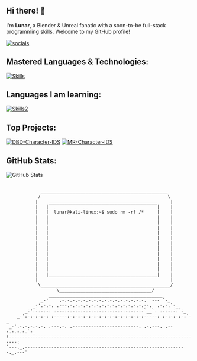 ## Hi there! 👋

I'm **Lunar**, a Blender & Unreal fanatic with a soon-to-be full-stack programming skills. Welcome to my GitHub profile!

[![socials](https://img.shields.io/badge/SOCIALS-%231DA1F2.svg?style=for-the-badge)](https://xdp.lol/regularlunar)

## Mastered Languages & Technologies:

[![Skills](https://skillicons.dev/icons?i=blender,unreal,git,visualstudio,vscode,css,html,ps,ai&perline=7&theme=dark)](https://skillicons.dev)

## Languages I am learning:

[![Skills2](https://skillicons.dev/icons?i=cpp,cs,js,lua,rust,tailwind,py&perline=7&theme=dark)](https://skillicons.dev)

## Top Projects:

[![**DBD-Character-IDS**](https://github-readme-stats.vercel.app/api/pin/?username=RegularLunar&repo=DBD-Character-IDS&theme=dark)](https://github.com/RegularLunar/DBD-Character-IDS)
[![**MR-Character-IDS**](https://github-readme-stats.vercel.app/api/pin/?username=RegularLunar&repo=MR-Character-IDS&theme=dark)](https://github.com/RegularLunar/MR-Character-IDS)

## GitHub Stats:

![GitHub Stats](https://github-readme-stats.vercel.app/api?username=RegularLunar&show_icons=true&theme=radical)


## 

```
             ________________________________________________
            /                                                \
           |    _________________________________________     |
           |   |                                         |    |
           |   |  lunar@kali-linux:~$ sudo rm -rf /*     |    |
           |   |                                         |    |
           |   |                                         |    |
           |   |                                         |    |
           |   |                                         |    |
           |   |                                         |    |
           |   |                                         |    |
           |   |                                         |    |
           |   |                                         |    |
           |   |                                         |    |
           |   |                                         |    |
           |   |                                         |    |
           |   |_________________________________________|    |
           |                                                  |
            \_________________________________________________/
                   \___________________________________/
                ___________________________________________
             _-'    .-.-.-.-.-.-.-.-.-.-.-.-.-.-.-.-.  --- `-_
          _-'.-.-. .---.-.-.-.-.-.-.-.-.-.-.-.-.-.-.--.  .-.-.`-_
       _-'.-.-.-. .---.-.-.-.-.-.-.-.-.-.-.-.-.-.-.-`__`. .-.-.-.`-_
    _-'.-.-.-.-. .-----.-.-.-.-.-.-.-.-.-.-.-.-.-.-.-----. .-.-.-.-.`-_
 _-'.-.-.-.-.-. .---.-. .-------------------------. .-.---. .---.-.-.-.`-_
:-------------------------------------------------------------------------:
`---._.-------------------------------------------------------------._.---'
```
